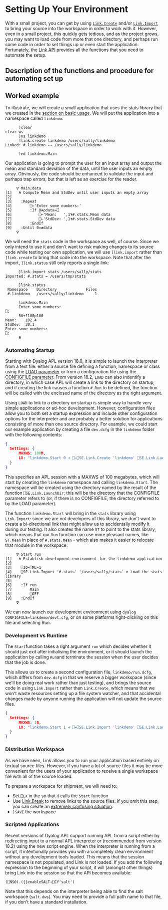 # Setting Up Your Environment

With a small project, you can get by using [`Link.Create`](../API/Link.Create.md) and/or [`Link.Import`](../API/Link.Import.md) to bring your source into the workspace in order to work with it. However, even in a small project, this quickly gets tedious, and as the project grows, you may want to load code from more that one directory, and perhaps run some code in order to set things up or even start the application. Fortunately, the [Link API](../API/index.md) provides all the functions that you need to automate the setup.

## Description of the functions and procedure for automating set up

## Worked example

To illustrate, we will create a small application that uses the stats library that we created in the [section on basic usage](./index.md#starting-a-new-project). We will put the application into a namespace called `linkdemo`:

```      apl
      )clear
clear ws
      )ns linkdemo
      ]link.create linkdemo /users/sally/linkdemo
Linked: #.linkdemo ←→ /users/sally/linkdemo

      )ed linkdemo.Main
```

Our application is going to prompt the user for an input array and output the mean and standard deviation of the data, until the user inputs an empty array. Obviously, the code should be enhanced to validate the input and perhaps trap errors, but that is left as an exercise for the reader.

```apl
     ∇ Main;data                                           
[1]   ⍝ Compute Mean and StdDev until user inputs an empty array
[2]                                                             
[3]    :Repeat                                                  
[4]        ⎕←'Enter some numbers:'                              
[5]        :If 0≠⍴data←⎕                                        
[6]            ⎕←'Mean:   ',1⍕#.stats.Mean data                      
[7]            ⎕←'StdDev: ',1⍕#.stats.StdDev data                    
[8]        :EndIf                                               
[9]    :Until 0=≢data                                           
     ∇                                                                                   
```

We will need the `stats` code in the workspace as well, of course. Since we only intend to use it and don't want to risk making changes to its source code while testing our own application, we will use `]link.import` rather than `]link.create` to bring that code into the workspace. Note that after the import, `]link.status` still only reports a single link:

```      apl
      ]link.import stats /users/sally/stats
Imported: #.stats ← /users/tmp/stats

      ]link.status
 Namespace    Directory             Files
 #.linkdemo   /users/sally/linkdemo     1  

      linkdemo.Main
      Enter some numbers:
⎕:
      50+?100⍴100
Mean:    102.4
StdDev:  30.1
Enter some numbers:
⎕:
      ⍬
```

### Automating Startup

Starting with Dyalog APL version 18.0, it is simple to launch the interpreter from a text file: either a source file defining a function, namespace or class using the [LOAD parameter](https://help.dyalog.com/latest/#UserGuide/Installation%20and%20Configuration/Configuration%20Parameters/Load.htm) or from a configuration file using the  [CONFIGFILE parameter](https://help.dyalog.com/latest/#UserGuide/Installation%20and%20Configuration/Configuration%20Files.htm). From version 18.2, `LOAD` can also indentify a directory, in which case APL will create a link to the directory on startup, and if creating the link causes a function `#.Run` to be defined, the function will be called with the enclosed name of the directory as the right argument.

Using `LOAD` to link to a directory on startup is simple way to handle very simple applications or ad-hoc development. However, configuration files allow you to both set a startup expression and include other configuration options for the interpreter and are probably a better solution for applications consisting of more than one source directory. For example, we could start our example application by creating a file `dev.dcfg` in the `linkdemo` folder with the following contents:

```json
{
  Settings: {
      MAXWS: 100M,
      LX: "linkdemo.Start 0 ⊣ ⎕←⎕SE.Link.Create 'linkdemo' ⎕SE.Link.LaunchDir"
  }
}
```

This specifies an APL session with a MAXWS of 100 megabytes, which will start by creating the `linkdemo`  namespace and calling `linkdemo.Start`. The namespace will be created using the directory named by the result of the function `⎕SE.Link.LaunchDir`; this will be the directory that the CONFIGFILE parameter refers to (or, if there is no CONFIGFILE, the directory referred to by the LOAD parameter).

The function `linkdemo.Start` will bring in the `stats` library using `Link.Import`: since we are not developers of this library, we don't want to create a bi-directional link that might allow us to accidentally modify it during our testing. It also creates the name `ST` to point to the stats library, which means that our `Run` function can use more pleasant names, like `ST.Mean` in place of `#.stats.Mean` - which also makes it easier to relocate that module in the workspace:

```apl
     ∇ Start run                                                                       
[1]   ⍝ Establish development environment for the linkdemo application                 
[2]                                                                                    
[3]    ⎕IO←⎕ML←1                                                                       
[4]    ⎕SE.Link.Import '#.stats' '/users/sally/stats' ⍝ Load the stats library
[5]
[6]    :If run                                                                         
[7]        Main                                                                        
[8]        ⎕OFF                                                                        
[9]    :EndIf                                                                          
     ∇                                                                                 
```

We can now launch our development environment using `dyalog CONFIGFILE=linkdemo/devt.cfg`, or on some platforms right-clicking on this file and selecting Run.

### Development vs Runtime

The `Start`function takes a right argument `run` which decides whether it should just exit after initialising the environment, or it should launch the application by calling `Run`and terminate the session when the user decides that the job is done.

This allows us to create a second configuration file, `linkdemo/run.dcfg`, which differs from `dev.dcfg` in that we reserve a bigger workspace (since we'll be doing real work rather than just testing), and brings the source code in using `Link.Import` rather than `Link.Create`, which means that we won't waste resources setting up a file system watcher, and that accidental changes made by anyone running the application will not update the source files.

```json
{
  Settings: {
      MAXWS: 1G,
      LX: "linkdemo.Start 1 ⊣ ⎕←⎕SE.Link.Import 'linkdemo' ⎕SE.Link.LaunchDir"
  }
}
```

### Distribution Workspace

As we have seen, Link allows you to run your application based entirely on textual source files. However, if you have a lot of source files it may be more convenient for the users of your application to receive a single workspace file with all of the source loaded. 

To prepare a workspace for shipment, we will need to:

* Set `⎕LX` in the so that it calls the `Start` function
* Use [Link.Break](../API/Link.Break.md) to remove links to the source files. If you omit this step, you can create an [extremely confusing situation](../Discussion/Workspaces.md#saving-workspaces-containing-links).
* `)SAVE` the workspace

### Scripted Applications

Recent versions of Dyalog APL support running APL from a script either by redirecting input to a normal APL interpreter or (recommended from version 18.2) using the new script engine. When the interpreter is running from a script, it intentionally provides you with a completely clean environment without any development tools loaded. This means that the session namespace is not populated, and Link is not loaded. If you add the following expression to the beginning of your script, it will (amongst other things) bring Link into the session so that the API becomes available:

`(⎕NS⍬).({}enableSALT⊣⎕CY'salt')`

Note that this depends on the interpreter being able to find the salt workspace (`salt.dws`). You may need to provide a full path name to that file, if you don't have a standard installation.

